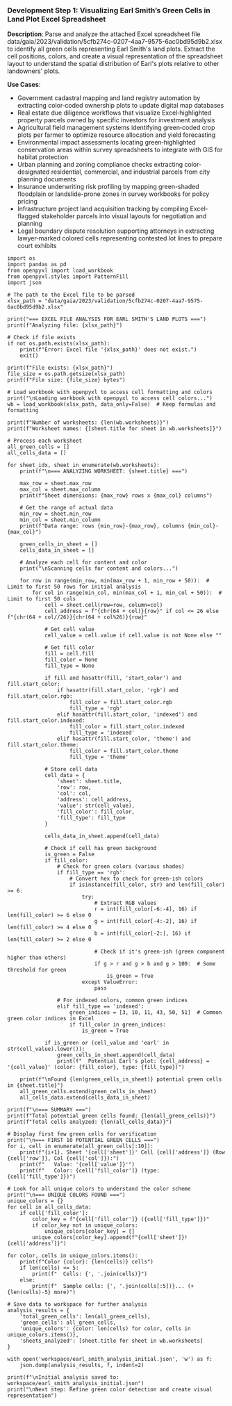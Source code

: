 ### Development Step 1: Visualizing Earl Smith’s Green Cells in Land Plot Excel Spreadsheet

**Description**: Parse and analyze the attached Excel spreadsheet file data/gaia/2023/validation/5cfb274c-0207-4aa7-9575-6ac0bd95d9b2.xlsx to identify all green cells representing Earl Smith's land plots. Extract the cell positions, colors, and create a visual representation of the spreadsheet layout to understand the spatial distribution of Earl's plots relative to other landowners' plots.

**Use Cases**:
- Government cadastral mapping and land registry automation by extracting color‐coded ownership plots to update digital map databases
- Real estate due diligence workflows that visualize Excel‐highlighted property parcels owned by specific investors for investment analysis
- Agricultural field management systems identifying green‐coded crop plots per farmer to optimize resource allocation and yield forecasting
- Environmental impact assessments locating green‐highlighted conservation areas within survey spreadsheets to integrate with GIS for habitat protection
- Urban planning and zoning compliance checks extracting color‐designated residential, commercial, and industrial parcels from city planning documents
- Insurance underwriting risk profiling by mapping green-shaded floodplain or landslide-prone zones in survey workbooks for policy pricing
- Infrastructure project land acquisition tracking by compiling Excel‐flagged stakeholder parcels into visual layouts for negotiation and planning
- Legal boundary dispute resolution supporting attorneys in extracting lawyer‐marked colored cells representing contested lot lines to prepare court exhibits

```
import os
import pandas as pd
from openpyxl import load_workbook
from openpyxl.styles import PatternFill
import json

# The path to the Excel file to be parsed
xlsx_path = "data/gaia/2023/validation/5cfb274c-0207-4aa7-9575-6ac0bd95d9b2.xlsx"

print("=== EXCEL FILE ANALYSIS FOR EARL SMITH'S LAND PLOTS ===")
print(f"Analyzing file: {xlsx_path}")

# Check if file exists
if not os.path.exists(xlsx_path):
    print(f"Error: Excel file '{xlsx_path}' does not exist.")
    exit()

print(f"File exists: {xlsx_path}")
file_size = os.path.getsize(xlsx_path)
print(f"File size: {file_size} bytes")

# Load workbook with openpyxl to access cell formatting and colors
print("\nLoading workbook with openpyxl to access cell colors...")
wb = load_workbook(xlsx_path, data_only=False)  # Keep formulas and formatting

print(f"Number of worksheets: {len(wb.worksheets)}")
print(f"Worksheet names: {[sheet.title for sheet in wb.worksheets]}")

# Process each worksheet
all_green_cells = []
all_cells_data = []

for sheet_idx, sheet in enumerate(wb.worksheets):
    print(f"\n=== ANALYZING WORKSHEET: {sheet.title} ===")
    
    max_row = sheet.max_row
    max_col = sheet.max_column
    print(f"Sheet dimensions: {max_row} rows x {max_col} columns")
    
    # Get the range of actual data
    min_row = sheet.min_row
    min_col = sheet.min_column
    print(f"Data range: rows {min_row}-{max_row}, columns {min_col}-{max_col}")
    
    green_cells_in_sheet = []
    cells_data_in_sheet = []
    
    # Analyze each cell for content and color
    print("\nScanning cells for content and colors...")
    
    for row in range(min_row, min(max_row + 1, min_row + 50)):  # Limit to first 50 rows for initial analysis
        for col in range(min_col, min(max_col + 1, min_col + 50)):  # Limit to first 50 cols
            cell = sheet.cell(row=row, column=col)
            cell_address = f"{chr(64 + col)}{row}" if col <= 26 else f"{chr(64 + col//26)}{chr(64 + col%26)}{row}"
            
            # Get cell value
            cell_value = cell.value if cell.value is not None else ""
            
            # Get fill color
            fill = cell.fill
            fill_color = None
            fill_type = None
            
            if fill and hasattr(fill, 'start_color') and fill.start_color:
                if hasattr(fill.start_color, 'rgb') and fill.start_color.rgb:
                    fill_color = fill.start_color.rgb
                    fill_type = 'rgb'
                elif hasattr(fill.start_color, 'indexed') and fill.start_color.indexed:
                    fill_color = fill.start_color.indexed
                    fill_type = 'indexed'
                elif hasattr(fill.start_color, 'theme') and fill.start_color.theme:
                    fill_color = fill.start_color.theme
                    fill_type = 'theme'
            
            # Store cell data
            cell_data = {
                'sheet': sheet.title,
                'row': row,
                'col': col,
                'address': cell_address,
                'value': str(cell_value),
                'fill_color': fill_color,
                'fill_type': fill_type
            }
            
            cells_data_in_sheet.append(cell_data)
            
            # Check if cell has green background
            is_green = False
            if fill_color:
                # Check for green colors (various shades)
                if fill_type == 'rgb':
                    # Convert hex to check for green-ish colors
                    if isinstance(fill_color, str) and len(fill_color) >= 6:
                        try:
                            # Extract RGB values
                            r = int(fill_color[-6:-4], 16) if len(fill_color) >= 6 else 0
                            g = int(fill_color[-4:-2], 16) if len(fill_color) >= 4 else 0
                            b = int(fill_color[-2:], 16) if len(fill_color) >= 2 else 0
                            
                            # Check if it's green-ish (green component higher than others)
                            if g > r and g > b and g > 100:  # Some threshold for green
                                is_green = True
                        except ValueError:
                            pass
                
                # For indexed colors, common green indices
                elif fill_type == 'indexed':
                    green_indices = [3, 10, 11, 43, 50, 51]  # Common green color indices in Excel
                    if fill_color in green_indices:
                        is_green = True
            
            if is_green or (cell_value and 'earl' in str(cell_value).lower()):
                green_cells_in_sheet.append(cell_data)
                print(f"  Potential Earl's plot: {cell_address} = '{cell_value}' (color: {fill_color}, type: {fill_type})")
    
    print(f"\nFound {len(green_cells_in_sheet)} potential green cells in {sheet.title}")
    all_green_cells.extend(green_cells_in_sheet)
    all_cells_data.extend(cells_data_in_sheet)

print(f"\n=== SUMMARY ===")
print(f"Total potential green cells found: {len(all_green_cells)}")
print(f"Total cells analyzed: {len(all_cells_data)}")

# Display first few green cells for verification
print("\n=== FIRST 10 POTENTIAL GREEN CELLS ===")
for i, cell in enumerate(all_green_cells[:10]):
    print(f"{i+1}. Sheet '{cell['sheet']}' Cell {cell['address']} (Row {cell['row']}, Col {cell['col']}):")
    print(f"   Value: '{cell['value']}'")
    print(f"   Color: {cell['fill_color']} (type: {cell['fill_type']})")

# Look for all unique colors to understand the color scheme
print("\n=== UNIQUE COLORS FOUND ===")
unique_colors = {}
for cell in all_cells_data:
    if cell['fill_color']:
        color_key = f"{cell['fill_color']} ({cell['fill_type']})"
        if color_key not in unique_colors:
            unique_colors[color_key] = []
        unique_colors[color_key].append(f"{cell['sheet']}!{cell['address']}")

for color, cells in unique_colors.items():
    print(f"Color {color}: {len(cells)} cells")
    if len(cells) <= 5:
        print(f"  Cells: {', '.join(cells)}")
    else:
        print(f"  Sample cells: {', '.join(cells[:5])}... (+{len(cells)-5} more)")

# Save data to workspace for further analysis
analysis_results = {
    'total_green_cells': len(all_green_cells),
    'green_cells': all_green_cells,
    'unique_colors': {color: len(cells) for color, cells in unique_colors.items()},
    'sheets_analyzed': [sheet.title for sheet in wb.worksheets]
}

with open('workspace/earl_smith_analysis_initial.json', 'w') as f:
    json.dump(analysis_results, f, indent=2)

print(f"\nInitial analysis saved to: workspace/earl_smith_analysis_initial.json")
print("\nNext step: Refine green color detection and create visual representation")
```